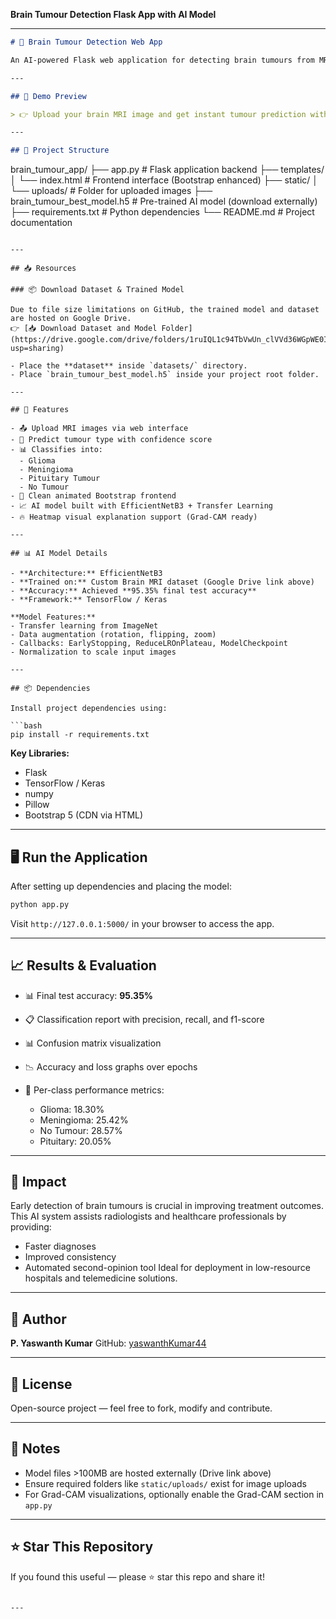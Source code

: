 **Brain Tumour Detection Flask App with AI Model** 

---

```markdown
# 🧠 Brain Tumour Detection Web App

An AI-powered Flask web application for detecting brain tumours from MRI images using a deep learning model (EfficientNetB3). The system classifies images into one of four categories: **Glioma**, **Meningioma**, **Pituitary Tumour**, or **No Tumour**.

---

## 📸 Demo Preview

> 👉 Upload your brain MRI image and get instant tumour prediction with confidence score, tumour type information, and visual explanation.

---

## 📂 Project Structure

```

brain\_tumour\_app/
├── app.py                     # Flask application backend
├── templates/
│   └── index.html             # Frontend interface (Bootstrap enhanced)
├── static/
│   └── uploads/               # Folder for uploaded images
├── brain\_tumour\_best\_model.h5 # Pre-trained AI model (download externally)
├── requirements.txt           # Python dependencies
└── README.md                  # Project documentation

````

---

## 📥 Resources

### 📦 Download Dataset & Trained Model

Due to file size limitations on GitHub, the trained model and dataset are hosted on Google Drive.  
👉 [📥 Download Dataset and Model Folder](https://drive.google.com/drive/folders/1ruIQL1c94TbVwUn_clVVd36WGpWE0I2C?usp=sharing)

- Place the **dataset** inside `datasets/` directory.
- Place `brain_tumour_best_model.h5` inside your project root folder.

---

## 🚀 Features

- 📤 Upload MRI images via web interface
- 🧠 Predict tumour type with confidence score
- 📊 Classifies into:
  - Glioma
  - Meningioma
  - Pituitary Tumour
  - No Tumour
- 🎨 Clean animated Bootstrap frontend
- 📈 AI model built with EfficientNetB3 + Transfer Learning
- 🔥 Heatmap visual explanation support (Grad-CAM ready)

---

## 📊 AI Model Details

- **Architecture:** EfficientNetB3  
- **Trained on:** Custom Brain MRI dataset (Google Drive link above)
- **Accuracy:** Achieved **95.35% final test accuracy**
- **Framework:** TensorFlow / Keras

**Model Features:**
- Transfer learning from ImageNet
- Data augmentation (rotation, flipping, zoom)
- Callbacks: EarlyStopping, ReduceLROnPlateau, ModelCheckpoint
- Normalization to scale input images

---

## 📦 Dependencies

Install project dependencies using:

```bash
pip install -r requirements.txt
````

**Key Libraries:**

* Flask
* TensorFlow / Keras
* numpy
* Pillow
* Bootstrap 5 (CDN via HTML)

---

## 🖥️ Run the Application

After setting up dependencies and placing the model:

```bash
python app.py
```

Visit `http://127.0.0.1:5000/` in your browser to access the app.

---

## 📈 Results & Evaluation

* 📊 Final test accuracy: **95.35%**
* 📋 Classification report with precision, recall, and f1-score
* 📊 Confusion matrix visualization
* 📉 Accuracy and loss graphs over epochs
* 📌 Per-class performance metrics:

  * Glioma: 18.30%
  * Meningioma: 25.42%
  * No Tumour: 28.57%
  * Pituitary: 20.05%

---

## 🎯 Impact

Early detection of brain tumours is crucial in improving treatment outcomes. This AI system assists radiologists and healthcare professionals by providing:

* Faster diagnoses
* Improved consistency
* Automated second-opinion tool
  Ideal for deployment in low-resource hospitals and telemedicine solutions.

---

## 📢 Author

**P. Yaswanth Kumar**
GitHub: [yaswanthKumar44](https://github.com/yaswanthKumar44)

---

## 📜 License

Open-source project — feel free to fork, modify and contribute.

---

## 📌 Notes

* Model files >100MB are hosted externally (Drive link above)
* Ensure required folders like `static/uploads/` exist for image uploads
* For Grad-CAM visualizations, optionally enable the Grad-CAM section in `app.py`

---

## ⭐ Star This Repository

If you found this useful — please ⭐ star this repo and share it!

```

---
